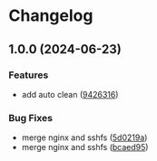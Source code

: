 # Changelog

## 1.0.0 (2024-06-23)


### Features

* add auto clean ([9426316](https://github.com/36node/docker-sftp-sshfs/commit/9426316e7b7f7b70ce3455a34450ef8d3b01b12e))


### Bug Fixes

* merge nginx and sshfs ([5d0219a](https://github.com/36node/docker-sftp-sshfs/commit/5d0219aad81e219b32c47ec6110c387e99d577e3))
* merge nginx and sshfs ([bcaed95](https://github.com/36node/docker-sftp-sshfs/commit/bcaed9584606e6453c047efa5bfb2b0ec7e6e3a7))
